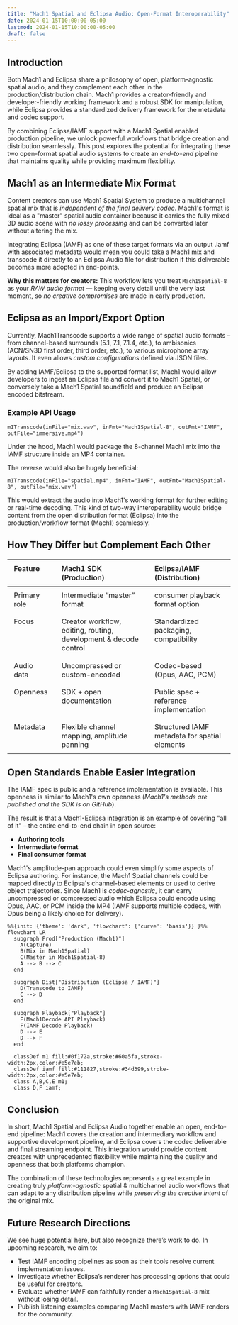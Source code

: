 ```yaml
---
title: "Mach1 Spatial and Eclipsa Audio: Open-Format Interoperability"
date: 2024-01-15T10:00:00-05:00
lastmod: 2024-01-15T10:00:00-05:00
draft: false
---
```


## Introduction

Both Mach1 and Eclipsa share a philosophy of open, platform-agnostic spatial audio, and they complement each other in the production/distribution chain. Mach1 provides a creator-friendly and developer-friendly working framework and a robust SDK for manipulation, while Eclipsa provides a standardized delivery framework for the metadata and codec support. 

By combining Eclipsa/IAMF support with a Mach1 Spatial enabled production pipeline, we unlock powerful workflows that bridge creation and distribution seamlessly. This post explores the potential for integrating these two open-format spatial audio systems to create an *end-to-end* pipeline that maintains quality while providing maximum flexibility.

## Mach1 as an Intermediate Mix Format

Content creators can use Mach1 Spatial System to produce a multichannel spatial mix that is *independent of the final delivery codec*. Mach1's format is ideal as a "master" spatial audio container because it carries the fully mixed 3D audio scene with *no lossy processing* and can be converted later without altering the mix.

Integrating Eclipsa (IAMF) as one of these target formats via an output .iamf with associated metadata would mean you could take a Mach1 mix and transcode it directly to an Eclipsa Audio file for distribution if this deliverable becomes more adopted in end-points.

**Why this matters for creators:** This workflow lets you treat `Mach1Spatial-8` as your *RAW audio format* — keeping every detail until the very last moment, so *no creative compromises* are made in early production.

## Eclipsa as an Import/Export Option

Currently, Mach1Transcode supports a wide range of spatial audio formats – from channel-based surrounds (5.1, 7.1, 7.1.4, etc.), to ambisonics (ACN/SN3D first order, third order, etc.), to various microphone array layouts. It even allows *custom configurations* defined via JSON files.

By adding IAMF/Eclipsa to the supported format list, Mach1 would allow developers to ingest an Eclipsa file and convert it to Mach1 Spatial, or conversely take a Mach1 Spatial soundfield and produce an Eclipsa encoded bitstream. 

### Example API Usage

```
m1Transcode(inFile="mix.wav", inFmt="Mach1Spatial-8", outFmt="IAMF", outFile="immersive.mp4")
```

Under the hood, Mach1 would package the 8-channel Mach1 mix into the IAMF structure inside an MP4 container.

The reverse would also be hugely beneficial:

```
m1Transcode(inFile="spatial.mp4", inFmt="IAMF", outFmt="Mach1Spatial-8", outFile="mix.wav")
```

This would extract the audio into Mach1's working format for further editing or real-time decoding. This kind of two-way interoperability would bridge content from the open distribution format (Eclipsa) into the production/workflow format (Mach1) seamlessly.

## How They Differ but Complement Each Other

<style>
/* Scoped table styles for this post only */
.comparison-table { margin: 1.25rem 0; }
.comparison-table table { width: 100%; border-collapse: collapse; border: 1px solid var(--line); }
.comparison-table thead th { background: var(--background-darker); font-weight: 600; }
.comparison-table th, .comparison-table td { padding: 0.6rem 0.9rem; border-bottom: 1px solid var(--line); text-align: left; vertical-align: top; }
/* Add vertical column separators */
.comparison-table th:not(:last-child), .comparison-table td:not(:last-child) { border-right: 1px solid var(--line); }
.comparison-table tbody tr:nth-child(odd) { background: rgba(255,255,255,0.02); }
.comparison-table tbody tr:hover { background: rgba(255,255,255,0.04); }
@media (max-width: 768px){ .comparison-table table { display: block; overflow-x: auto; white-space: nowrap; } }
</style>

<div class="comparison-table">

| Feature        | Mach1 SDK (Production)              | Eclipsa/IAMF (Distribution)       |
|:---------------|:------------------------------------|:----------------------------------|
| Primary role   | Intermediate “master” format        | consumer playback format option    |
| Focus          | Creator workflow, editing, routing, development & decode control  | Standardized packaging, compatibility |
| Audio data     | Uncompressed or custom-encoded      | Codec-based (Opus, AAC, PCM)      |
| Openness       | SDK + open documentation            | Public spec + reference implementation |
| Metadata       | Flexible channel mapping, amplitude panning | Structured IAMF metadata for spatial elements |

</div>

## Open Standards Enable Easier Integration

The IAMF spec is public and a reference implementation is available. This openness is similar to Mach1's own openness (*Mach1's methods are published and the SDK is on GitHub*).

The result is that a Mach1-Eclipsa integration is an example of covering "all of it" – the entire end-to-end chain in open source:
- **Authoring tools**
- **Intermediate format** 
- **Final consumer format**

Mach1's amplitude-pan approach could even simplify some aspects of Eclipsa authoring. For instance, the Mach1 Spatial channels could be mapped directly to Eclipsa's channel-based elements or used to derive object trajectories. Since Mach1 is *codec-agnostic*, it can carry uncompressed or compressed audio which Eclipsa could encode using Opus, AAC, or PCM inside the MP4 (IAMF supports multiple codecs, with Opus being a likely choice for delivery).

```mermaid
%%{init: {'theme': 'dark', 'flowchart': {'curve': 'basis'}} }%%
flowchart LR
  subgraph Prod["Production (Mach1)"]
    A(Capture)
    B(Mix in Mach1Spatial)
    C(Master in Mach1Spatial-8)
    A --> B --> C
  end

  subgraph Dist["Distribution (Eclipsa / IAMF)"]
    D(Transcode to IAMF)
    C --> D
  end

  subgraph Playback["Playback"]
    E(Mach1Decode API Playback)
    F(IAMF Decode Playback)
    D --> E
    D --> F
  end

  classDef m1 fill:#0f172a,stroke:#60a5fa,stroke-width:2px,color:#e5e7eb;
  classDef iamf fill:#111827,stroke:#34d399,stroke-width:2px,color:#e5e7eb;
  class A,B,C,E m1;
  class D,F iamf;
  ```

## Conclusion

In short, Mach1 Spatial and Eclipsa Audio together enable an open, end-to-end pipeline: Mach1 covers the creation and intermediary workflow and supportive development pipeline, and Eclipsa covers the codec deliverable and final streaming endpoint. This integration would provide content creators with unprecedented flexibility while maintaining the quality and openness that both platforms champion.

The combination of these technologies represents a great example in creating truly *platform-agnostic* spatial & multichannel audio workflows that can adapt to any distribution pipeline while *preserving the creative intent* of the original mix. 

## Future Research Directions

We see huge potential here, but also recognize there’s work to do. In upcoming research, we aim to:

- Test IAMF encoding pipelines as soon as their tools resolve current implementation issues.
- Investigate whether Eclipsa’s renderer has processing options that could be useful for creators.
- Evaluate whether IAMF can faithfully render a `Mach1Spatial-8` mix without losing detail.
- Publish listening examples comparing Mach1 masters with IAMF renders for the community.